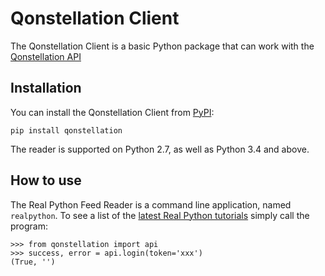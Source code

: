 # Qonstellation Client

The Qonstellation Client is a basic Python package that can work with the [Qonstellation API](https://www.qonstellation.co) 

## Installation

You can install the Qonstellation Client from [PyPI](https://pypi.org/project/qonstellation/):

    pip install qonstellation

The reader is supported on Python 2.7, as well as Python 3.4 and above.

## How to use

The Real Python Feed Reader is a command line application, named `realpython`. To see a list of the [latest Real Python tutorials](https://realpython.com/) simply call the program:

    >>> from qonstellation import api
    >>> success, error = api.login(token='xxx')
    (True, '')

